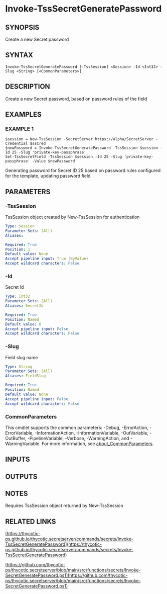 # Invoke-TssSecretGeneratePassword

## SYNOPSIS
Create a new Secret password

## SYNTAX

```
Invoke-TssSecretGeneratePassword [-TssSession] <Session> -Id <Int32> -Slug <String> [<CommonParameters>]
```

## DESCRIPTION
Create a new Secret password, based on password rules of the field

## EXAMPLES

### EXAMPLE 1
```
$session = New-TssSession -SecretServer https://alpha/SecretServer -Credential $ssCred
$newPassword = Invoke-TssSecretGeneratePassword -TssSession $session -Id 25 -Slug 'private-key-passphrase'
Set-TssSecretField -TssSession $session -Id 25 -Slug 'private-key-passphrase' -Value $newPassword
```

Generating password for Secret ID 25 based on password rules configured for the template, updating password field

## PARAMETERS

### -TssSession
TssSession object created by New-TssSession for authentication

```yaml
Type: Session
Parameter Sets: (All)
Aliases:

Required: True
Position: 1
Default value: None
Accept pipeline input: True (ByValue)
Accept wildcard characters: False
```

### -Id
Secret Id

```yaml
Type: Int32
Parameter Sets: (All)
Aliases: SecretId

Required: True
Position: Named
Default value: 0
Accept pipeline input: False
Accept wildcard characters: False
```

### -Slug
Field slug name

```yaml
Type: String
Parameter Sets: (All)
Aliases: FieldSlug

Required: True
Position: Named
Default value: None
Accept pipeline input: False
Accept wildcard characters: False
```

### CommonParameters
This cmdlet supports the common parameters: -Debug, -ErrorAction, -ErrorVariable, -InformationAction, -InformationVariable, -OutVariable, -OutBuffer, -PipelineVariable, -Verbose, -WarningAction, and -WarningVariable. For more information, see [about_CommonParameters](http://go.microsoft.com/fwlink/?LinkID=113216).

## INPUTS

## OUTPUTS

## NOTES
Requires TssSession object returned by New-TssSession

## RELATED LINKS

[https://thycotic-ps.github.io/thycotic.secretserver/commands/secrets/Invoke-TssSecretGeneratePassword](https://thycotic-ps.github.io/thycotic.secretserver/commands/secrets/Invoke-TssSecretGeneratePassword)

[https://github.com/thycotic-ps/thycotic.secretserver/blob/main/src/functions/secrets/Invoke-SecretGeneratePassword.ps1](https://github.com/thycotic-ps/thycotic.secretserver/blob/main/src/functions/secrets/Invoke-SecretGeneratePassword.ps1)

